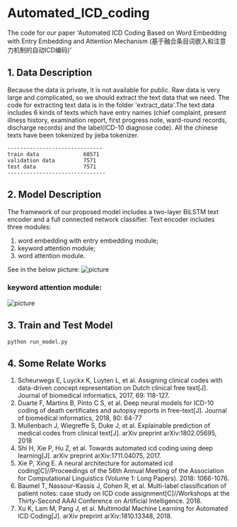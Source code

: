 # Automated_ICD_coding
The code for our paper 'Automated ICD Coding Based on Word Embedding with Entry Embedding and Attention Mechanism (基于融合条目词嵌入和注意力机制的自动ICD编码)'
## 1. Data Description
  Because the data is private, it is not available for public. 
  Raw data is very large and complicated, so we should extract the text data that we need. The code for extracting text data is in the folder 'extract_data'.The text data includes 6 kinds of texts which have entry names (chief complaint, present illness history, examination report, first progress note, ward-round records, discharge records) and the label(ICD-10 diagnose code). All the chinese texts have been tokenized by jieba tokenizer. 
```
------------------------------ 
train data              60571  
validation data         7571
test data               7571
-------------------------------
```
## 2. Model Description
The framework of our proposed model includes a two-layer BiLSTM text encoder and a full connected network classifier.
Text encoder includes three modules:
1. word embedding with entry embedding module;
2. keyword attention module;
3. word attention module.

See in the below picture:
![picture](https://github.com/zhanghk-pku/Automated_ICD_coding/blob/master/model.png)

### keyword attention module:
![picture](https://github.com/zhanghk-pku/Automated_ICD_coding/blob/master/keyword_attention.png)

## 3. Train and Test Model
```
python run_model.py
```
## 4. Some Relate Works
1. Scheurwegs E, Luyckx K, Luyten L, et al. Assigning clinical codes with data-driven concept representation on Dutch clinical free text[J]. Journal of biomedical informatics, 2017, 69: 118-127.
2. Duarte F, Martins B, Pinto C S, et al. Deep neural models for ICD-10 coding of death certificates and autopsy reports in free-text[J]. Journal of biomedical informatics, 2018, 80: 64-77
3. Mullenbach J, Wiegreffe S, Duke J, et al. Explainable prediction of medical codes from clinical text[J]. arXiv preprint arXiv:1802.05695, 2018
4. Shi H, Xie P, Hu Z, et al. Towards automated icd coding using deep learning[J]. arXiv preprint arXiv:1711.04075, 2017.
5. Xie P, Xing E. A neural architecture for automated icd coding[C]//Proceedings of the 56th Annual Meeting of the Association for Computational Linguistics (Volume 1: Long Papers). 2018: 1066-1076.
6. Baumel T, Nassour-Kassis J, Cohen R, et al. Multi-label classification of patient notes: case study on ICD code assignment[C]//Workshops at the Thirty-Second AAAI Conference on Artificial Intelligence. 2018.
7. Xu K, Lam M, Pang J, et al. Multimodal Machine Learning for Automated ICD Coding[J]. arXiv preprint arXiv:1810.13348, 2018.


